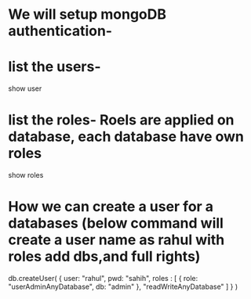 # We will setup mongoDB authentication-

# list the users-
show user

# list the roles- Roels are applied on database, each database have own roles
show roles
# How we can create a user for a databases (below command will create a user name as rahul with roles add dbs,and full rights)
db.createUser(
 {
   user: "rahul",
   pwd: "sahih",
   roles : [ { role: "userAdminAnyDatabase", db: "admin" }, "readWriteAnyDatabase" ]
 }
)

